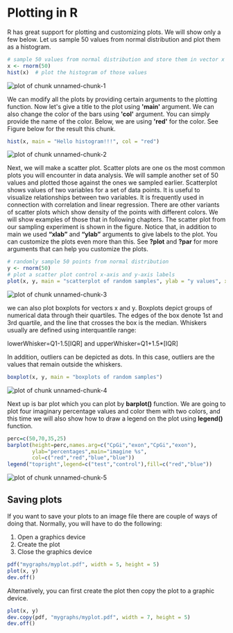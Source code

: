 # Plotting in R
R has great support for plotting and customizing plots. We will show only a few below. Let us sample 50 values from normal distribution and plot them as a histogram.


```r
# sample 50 values from normal distribution and store them in vector x
x <- rnorm(50)
hist(x)  # plot the histogram of those values
```

![plot of chunk unnamed-chunk-1](figure/unnamed-chunk-1.png) 


We can modify all the plots by providing certain arguments to the plotting function. Now let's give a title to the plot using **'main'** argument. We can also change the color of the bars using **'col'** argument. You can simply provide the name of the color. Below, we are using **'red'** for the color. See Figure below for the result this chunk.

```r
hist(x, main = "Hello histogram!!!", col = "red")
```

![plot of chunk unnamed-chunk-2](figure/unnamed-chunk-2.png) 


Next, we will make a scatter plot. Scatter plots are one os the most common plots you will encounter in data analysis. We will sample another set of 50 values and plotted those against the ones we sampled earlier. Scatterplot shows values of two variables for a set of data points. It is useful to visualize relationships between two variables. It is frequently used in connection with correlation and linear regression. There are other variants of scatter plots which show density of the points with different colors. We will show examples of those that in following chapters. The scatter plot from our sampling experiment is shown in the figure. Notice that, in addition to main we used **“xlab”** and **“ylab”** arguments to give labels to the plot. You can customize the plots even more than this. See **?plot** and **?par** for more arguments that can help you customize the plots.


```r
# randomly sample 50 points from normal distribution
y <- rnorm(50)
# plot a scatter plot control x-axis and y-axis labels
plot(x, y, main = "scatterplot of random samples", ylab = "y values", xlab = "x values")
```

![plot of chunk unnamed-chunk-3](figure/unnamed-chunk-3.png) 


we can also plot boxplots for vectors x and y. Boxplots depict groups of numerical data through their quartiles. The edges of the box denote 1st and 3rd quartile, and the line that crosses the box is the median. Whiskers usually are defined using interquantile range:

lowerWhisker=Q1-1.5[IQR] and upperWhisker=Q1+1.5*[IQR]

In addition, outliers can be depicted as dots. In this case, outliers are the values that remain outside the whiskers.


```r
boxplot(x, y, main = "boxplots of random samples")
```

![plot of chunk unnamed-chunk-4](figure/unnamed-chunk-4.png) 

Next up is bar plot which you can plot by **barplot()** function. We are going to plot four imaginary percentage values and color them with two colors, and this time we will also show how to draw a legend on the plot using **legend()** function.


```r
perc=c(50,70,35,25)
barplot(height=perc,names.arg=c("CpGi","exon","CpGi","exon"),
        ylab="percentages",main="imagine %s",
        col=c("red","red","blue","blue"))
legend("topright",legend=c("test","control"),fill=c("red","blue"))
```

![plot of chunk unnamed-chunk-5](figure/unnamed-chunk-5.png) 


 ## Saving plots
 If you want to save your plots to an image file there are couple of ways of doing that. Normally, you will have to do the following:
 1. Open a graphics device
 2. Create the plot
 3. Close the graphics device


```r
pdf("mygraphs/myplot.pdf", width = 5, height = 5)
plot(x, y)
dev.off()
```

 Alternatively, you can first create the plot then copy the plot to a graphic device.

```r
plot(x, y)
dev.copy(pdf, "mygraphs/myplot.pdf", width = 7, height = 5)
dev.off()
```


